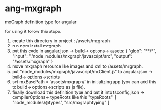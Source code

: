 # ang-mxgraph
mxGraph definition type for angular

for using it follow this steps:

1. create  this directory in project : /assets/mxgraph
2. run npm install mxgraph
3. put this code in angular.json -> build-> options-> assets:
              {
                "glob": "**/*",
                "input": "./node_modules/mxgraph/javascript/src",
                "output": "/assets/mxgraph"
              }
4. move mxgraph resource like images and xml to /assets/mxgraph.
5. put "node_modules/mxgraph/javascript/mxClient.js" to angular.json -> build-> options->scripts
6. set mxBasePath = 'assets/mxgraph/' in initializing app (you can add this to build-> options->scripts as js file).
7. finally download this definition type and put it into tsconfig.json -> compilerOptions-> typeRoots like this
      "typeRoots": [
      "node_modules/@types",
      "src/mxgraphtyping"
    ]
